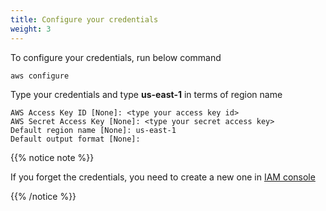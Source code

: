 ```yaml
---
title: Configure your credentials 
weight: 3
---
```


To configure your credentials, run below command

    aws configure


Type your credentials and type **us-east-1** in terms of region name

    AWS Access Key ID [None]: <type your access key id> 
    AWS Secret Access Key [None]: <type your secret access key> 
    Default region name [None]: us-east-1
    Default output format [None]: 

{{% notice note %}}

If you forget the credentials, you need to create a new one in [IAM console](https://console.aws.amazon.com/iam/home?region=us-east-1)

{{% /notice %}} 


